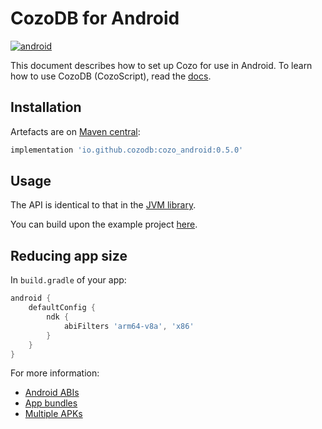 # CozoDB for Android

[![android](https://img.shields.io/maven-central/v/io.github.cozodb/cozo_android)](https://mvnrepository.com/artifact/io.github.cozodb/cozo_android)

This document describes how to set up Cozo for use in Android.
To learn how to use CozoDB (CozoScript), read the [docs](https://docs.cozodb.org/en/latest/index.html).

## Installation

Artefacts are on [Maven central](https://mvnrepository.com/artifact/io.github.cozodb/cozo_android):

```groovy
implementation 'io.github.cozodb:cozo_android:0.5.0'
```

## Usage

The API is identical to that in the [JVM library](https://github.com/cozodb/cozo-lib-java).

You can build upon the example project [here](https://github.com/cozodb/cozo-android-example).

## Reducing app size

In `build.gradle` of your app:
```groovy
android {
    defaultConfig {
        ndk {
            abiFilters 'arm64-v8a', 'x86'
        }
    }
}
```

For more information: 

* [Android ABIs](https://developer.android.com/ndk/guides/abis)
* [App bundles](https://developer.android.com/guide/app-bundle)
* [Multiple APKs](https://developer.android.com/studio/build/configure-apk-splits)
